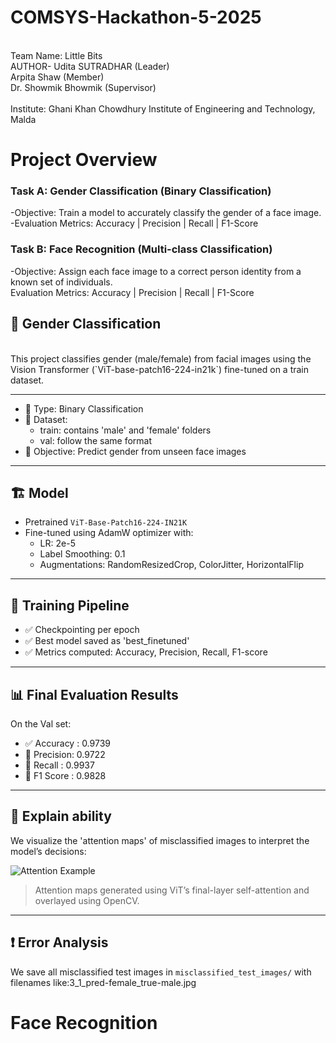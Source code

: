 # COMSYS-Hackathon-5-2025
<br>
Team Name: Little Bits <br>
AUTHOR- Udita SUTRADHAR (Leader) <br>
        Arpita Shaw (Member) <br>
        Dr. Showmik Bhowmik (Supervisor)
<br>
<br>
Institute: Ghani Khan Chowdhury Institute of Engineering and Technology, Malda

<br>

# Project Overview
### Task A: Gender Classification (Binary Classification) <br>
-Objective: Train a model to accurately classify the gender of a face image.<br>
-Evaluation Metrics: Accuracy | Precision | Recall | F1-Score

### Task B: Face Recognition (Multi-class Classification) <br>
-Objective: Assign each face image to a correct person identity from a known set of individuals.<br>
Evaluation Metrics: Accuracy | Precision | Recall | F1-Score

## 🚀 Gender Classification 
<br>
This project classifies gender (male/female) from facial images using the Vision Transformer (`ViT-base-patch16-224-in21k`) fine-tuned on a train dataset.

---
- 🔢 Type: Binary Classification
- 🧾 Dataset:
  - train: contains 'male' and 'female' folders
  - val: follow the same format
- 🏁 Objective: Predict gender from unseen face images

---

## 🏗️ Model

- Pretrained `ViT-Base-Patch16-224-IN21K`
- Fine-tuned using AdamW optimizer with:
  - LR: 2e-5
  - Label Smoothing: 0.1
  - Augmentations: RandomResizedCrop, ColorJitter, HorizontalFlip

---

## 🏃 Training Pipeline

- ✅ Checkpointing per epoch
- ✅ Best model saved as 'best_finetuned'
- ✅ Metrics computed: Accuracy, Precision, Recall, F1-score

---

## 📊 Final Evaluation Results

On the Val set:

- ✅ Accuracy : 0.9739
- 🎯 Precision: 0.9722
- 🔁 Recall   : 0.9937
- 📌 F1 Score : 0.9828


---

## 🔬 Explain ability

We visualize the 'attention maps' of misclassified images to interpret the model’s decisions:

![Attention Example](./attention_overlay.jpg)

> Attention maps generated using ViT’s final-layer self-attention and overlayed using OpenCV.

---

## ❗ Error Analysis

We save all misclassified test images in `misclassified_test_images/` with filenames like:3_1_pred-female_true-male.jpg

#  Face Recognition <br>

